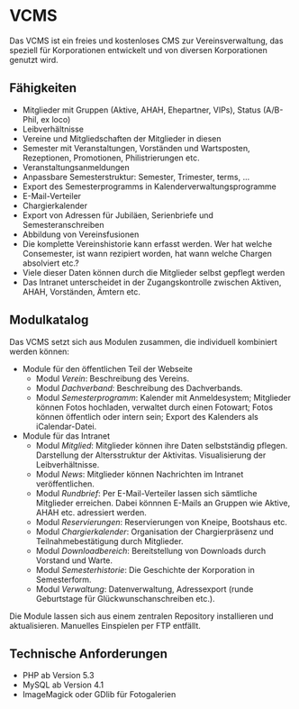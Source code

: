 VCMS
====

Das VCMS ist ein freies und kostenloses CMS zur Vereinsverwaltung, das speziell für Korporationen entwickelt und von diversen Korporationen genutzt wird.


Fähigkeiten
-----------

* Mitglieder mit Gruppen (Aktive, AHAH, Ehepartner, VIPs), Status (A/B-Phil, ex loco)
* Leibverhältnisse
* Vereine und Mitgliedschaften der Mitglieder in diesen
* Semester mit Veranstaltungen, Vorständen und Wartsposten, Rezeptionen, Promotionen, Philistrierungen etc.
* Veranstaltungsanmeldungen
* Anpassbare Semesterstruktur: Semester, Trimester, terms, ...
* Export des Semesterprogramms in Kalenderverwaltungsprogramme
* E-Mail-Verteiler
* Chargierkalender
* Export von Adressen für Jubiläen, Serienbriefe und Semesteranschreiben
* Abbildung von Vereinsfusionen
* Die komplette Vereinshistorie kann erfasst werden. Wer hat welche Consemester, ist wann rezipiert worden, hat wann welche Chargen absolviert etc.?
* Viele dieser Daten können durch die Mitglieder selbst gepflegt werden
* Das Intranet unterscheidet in der Zugangskontrolle zwischen Aktiven, AHAH, Vorständen, Ämtern etc.


Modulkatalog
------------

Das VCMS setzt sich aus Modulen zusammen, die individuell kombiniert werden können:

* Module für den öffentlichen Teil der Webseite
  * Modul _Verein_: Beschreibung des Vereins.
  * Modul _Dachverband_: Beschreibung des Dachverbands.
  * Modul _Semesterprogramm_: Kalender mit Anmeldesystem; Mitglieder können Fotos hochladen, verwaltet durch einen Fotowart; Fotos können öffentlich oder intern sein; Export des Kalenders als iCalendar-Datei.
* Module für das Intranet
  * Modul _Mitglied_: Mitglieder können ihre Daten selbstständig pflegen. Darstellung der Altersstruktur der Aktivitas. Visualisierung der Leibverhältnisse.
  * Modul _News_: Mitglieder können Nachrichten im Intranet veröffentlichen.
  * Modul _Rundbrief_: Per E-Mail-Verteiler lassen sich sämtliche Mitglieder erreichen. Dabei könnnen E-Mails an Gruppen wie Aktive, AHAH etc. adressiert werden.
  * Modul _Reservierungen_: Reservierungen von Kneipe, Bootshaus etc.
  * Modul _Chargierkalender_: Organisation der Chargierpräsenz und Teilnahmebestätigung durch Mitglieder.
  * Modul _Downloadbereich_: Bereitstellung von Downloads durch Vorstand und Warte.
  * Modul _Semesterhistorie_: Die Geschichte der Korporation in Semesterform.
  * Modul _Verwaltung_: Datenverwaltung, Adressexport (runde Geburtstage für Glückwunschanschreiben etc.).

Die Module lassen sich aus einem zentralen Repository installieren und aktualisieren. Manuelles Einspielen per FTP entfällt.



Technische Anforderungen
------------------------

* PHP ab Version 5.3
* MySQL ab Version 4.1
* ImageMagick oder GDlib für Fotogalerien